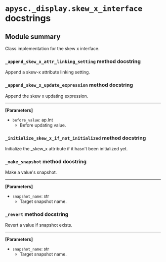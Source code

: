# `apysc._display.skew_x_interface` docstrings

## Module summary

Class implementation for the skew x interface.

### `_append_skew_x_attr_linking_setting` method docstring

Append a skew-x attribute linking setting.

### `_append_skew_x_update_expression` method docstring

Append the skew x updating expression.<hr>

**[Parameters]**

- `before_value`: ap.Int
  - Before updating value.

### `_initialize_skew_x_if_not_initialized` method docstring

Initialize the _skew_x attribute if it hasn't been initialized yet.

### `_make_snapshot` method docstring

Make a value's snapshot.<hr>

**[Parameters]**

- `snapshot_name`: str
  - Target snapshot name.

### `_revert` method docstring

Revert a value if snapshot exists.<hr>

**[Parameters]**

- `snapshot_name`: str
  - Target snapshot name.
